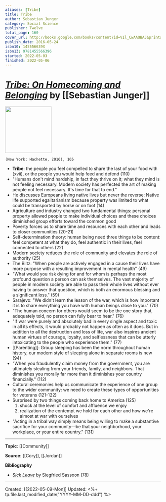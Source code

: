```yaml
---
aliases: [Tribe]
title: Tribe
author: Sebastian Junger
category: Social Science
publisher: Twelve
total_page: 160
cover_url: http://books.google.com/books/content?id=VIl_CwAAQBAJ&printsec=frontcover&img=1&zoom=1&edge=curl&source=gbs_api
publish_date: 2016-05-24
isbn10: 145556639X
isbn13: 9781455566396
started: 2022-05-03
finished: 2022-05-06
---
```

# [*Tribe: On Homecoming and Belonging*](https://www.hachettebookgroup.com/titles/sebastian-junger/tribe/9781455566396/) by [[Sebastian Junger]]

<img src="https://www.hachettebookgroup.com/wp-content/uploads/2017/06/97814555663961.jpg?fit=320%2C480" width=150>

`(New York: Hachette, 2016), 165`

- **Tribe**: the people you feel compelled to share the last of your food with (xvii), or the people you would help feed and defend (110)
- "Humans don't mind hardship, in fact they thrive on it; what they mind is not feeling necessary. Modern society has perfected the art of making people not feel necessary. It's time for that to end."
- He discusses Europeans living native lives but never the reverse: Native life supported egalitarianism because property was limited to what could be transported by horse or on foot (14)
- Agriculture and industry changed two fundamental things: personal property allowed people to make individual choices and these choices diminished group efforts toward the common good
- Poverty forces us to share time and resources with each other and leads to closer communities (20-21)
- Self-determination theory: human being need three things to be content: feel competent at what they do, feel authentic in their lives, feel connected to others (22)
- Modern society reduces the role of community and elevates the role of authority (25)
- The Blitz: "When people are actively engaged in a cause their lives have more purpose with a resulting improvement in mental health" (49)
- "What would you risk dying for and for whom is perhaps the most profound question a person can ask themselves. The vast majority of people in modern society are able to pass their whole lives without ever having to answer that question, which is both an enormous blessing and a significant loss." (59)
- Sarajevo: "We didn't learn the lesson of the war, which is how important it is to share everything you have with human beings close to you." (70)
- "The human concern for others would seem to be the one story that, adequately told, no person can fully bear to hear." (76)
- "If war were purely and absolutely bad in every single aspect and toxic in all its effects, it would probably not happen as often as it does. But in addition to all the destruction and loss of life, war also inspires ancient human virtues of courage, loyalty, and selflessness that can be utterly intoxicating to the people who experience them." (77)
- [[Parenting]]: Group sleeping has been the norm throughout human history, our modern style of sleeping alone in separate rooms is new (94)
- "When you fraudulently claim money from the government, you are ultimately stealing from your friends, family, and neighbors. That diminishes you morally far more than it diminishes your country financially." (112)
- Cultural ceremonies help us communicate the experience of one group to the wider community: we need to create these types of opportunities for veterans (121-122)
- Surprised by two things coming back home to America (125)
	1. shock at the level of comfort and affluence we enjoy
	2. realization of the contempt we hold for each other and how we're almost at war with ourselves
- "Acting in a tribal way simply means being willing to make a substantive sacrifice for your community—be that your neighborhood, your workplace, or your entire country." (131)


--- 
**Topic**: [[Community]]

**Source**: [[Cory]], [[Jordan]]

**Bibliography**

- *[Sick Leave](https://www.poetry.com/poem/34926/sick-leave)* by Siegfried Sassoon (78)


---
Created: [[2022-05-09-Mon]]
Updated: <%+ tp.file.last_modified_date("YYYY-MM-DD-ddd") %>
